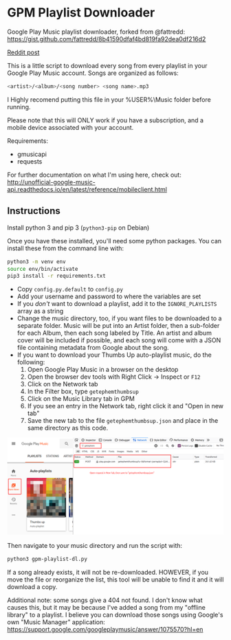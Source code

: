 # GPM Playlist Downloader

Google Play Music playlist downloader, forked from @fattredd: https://gist.github.com/fattredd/8b41590dfaf4bd819fa92dea0df216d2

[Reddit post](https://www.reddit.com/r/DataHoarder/comments/8io4jv/google_play_music_playlist_downloader/)

This is a little script to download every song from every playlist
in your Google Play Music account. Songs are organized as follows:

```sh
<artist>/<album>/<song number> <song name>.mp3
```

I Highly recomend putting this file in your %USER%\Music folder
before running.

Please note that this will ONLY work if you have a subscription,
and a mobile device associated with your account.

Requirements:
- gmusicapi
- requests

For further documentation on what I'm using here, check out:
http://unofficial-google-music-api.readthedocs.io/en/latest/reference/mobileclient.html

## Instructions

Install python 3 and pip 3 (`python3-pip` on Debian)

Once you have these installed, you'll need some python packages. You can install these from the command line with:

```sh
python3 -m venv env
source env/bin/activate
pip3 install -r requirements.txt
```

* Copy `config.py.default` to `config.py`
* Add your username and password to where the variables are set
* If you _don't_ want to download a playlist, add it to the `IGNORE_PLAYLISTS` array as a string
* Change the music directory, too, if you want files to be downloaded to a
  separate folder. Music will be put into an Artist folder, then a sub-folder
  for each Album, then each song labeled by Title. An artist and album cover will
  be included if possible, and each song will come with a JSON file containing
  metadata from Google about the song.
* If you want to download your Thumbs Up auto-playlist music, do the following:
    1. Open Google Play Music in a browser on the desktop
    2. Open the browser dev tools with Right Click -> Inspect or `F12`
    3. Click on the Network tab
    4. In the Filter box, type `getephemthumbsup`
    5. Click on the Music Library tab in GPM
    6. If you see an entry in the Network tab, right click it and "Open
       in new tab"
    7. Save the new tab to the file `getephemthumbsup.json` and place in
       the same directory as this code.

![network tools](network_tools.png)

Then navigate to your music directory and run the script with:

```sh
python3 gpm-playlist-dl.py
```

If a song already exists, it will not be re-downloaded. HOWEVER, if you move
the file or reorganize the list, this tool will be unable to find it and it will
download a copy.

Additional note: some songs give a 404 not found. I don't know what causes this,
but it may be because I've added a song from my "offline library" to a playlist.
I believe you can download those songs using Google's own "Music Manager" application:
https://support.google.com/googleplaymusic/answer/1075570?hl=en